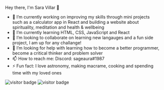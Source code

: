 Hey there, I'm Sara Villar 👋


- 🔭 I’m currently working on improving my skills through mini projects such as a calculator app in React and building a website about spirituality, meditation and health & wellbeing
- 🌱 I’m currently learning HTML, CSS, JavaScript and React
- 👯 I’m looking to collaborate on learning new langauges and a fun side project, I am up for any challange!
- 🤔 I’m looking for help with learning how to become a better programmer, become a critical thinker and problem solver
- 📫 How to reach me: Discord: sageaura#1987
- ⚡ Fun fact: I love astronomy, making macrame, cooking and spending time with my loved ones

![visitor badge](https://visitor-badge.glitch.me/badge?page_id=sageaura.visitor-badge&left_text=Hey%20Visitors&left_color=grey&right_color=purple)
![visitor badge](https://visitor-badge.glitch.me/badge?page_id=sageaura.visitor-badge&left_text=Hey%20Visitors&left_color=grey&right_color=pink)
